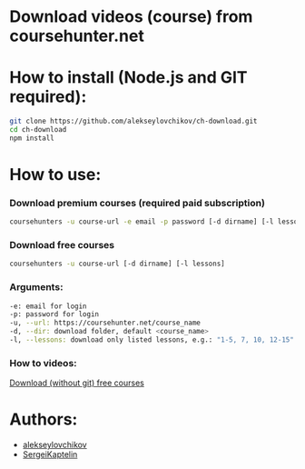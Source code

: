 # Download videos (course) from coursehunter.net

# How to install (Node.js and GIT required):

```sh
git clone https://github.com/alekseylovchikov/ch-download.git
cd ch-download
npm install
```

# How to use:

### Download premium courses (required paid subscription)

```sh
coursehunters -u course-url -e email -p password [-d dirname] [-l lessons]
```

### Download free courses

```sh
coursehunters -u course-url [-d dirname] [-l lessons]
```

### Arguments:

```sh
-e: email for login
-p: password for login
-u, --url: https://coursehunter.net/course_name
-d, --dir: download folder, default <course_name>
-l, --lessons: download only listed lessons, e.g.: "1-5, 7, 10, 12-15" or 3-7,9,11,15-20
```

### How to videos:

[Download (without git) free courses](https://www.youtube.com/watch?v=-sFqEquzMbE)

# Authors:

-   [alekseylovchikov](https://github.com/alekseylovchikov)
-   [SergeiKaptelin](https://github.com/SergeiKaptelin)
